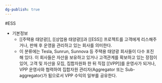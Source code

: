 ```yaml
---
dg-publish: true
---
```

#ESS


- 기본정보
	- [[주택용 태양광]], [[상업용 태양광]]과 [[ESS]] 프로젝트를 고객에게 리스해주거나, 판매 후 운영을 관리하고 있는 회사를 의미한다. 
	- 이 분류에는 Tesla, Sunrun, Sunnova 등 주택용 태양광 회사들이 다수 포진해 있다. 이 회사들은 자산을 보유하고 있거나 고객관계를 확보하고 있는 장점이 있어, 고객 및 자산을 모집, 집합자원화 한 뒤 직접 [[VPP]]를 운영사가 되거나, VPP 운영사와 협력하여 집합자원 관리자(Aggregator 또는 Sub-aggregator)가 됨으로서 VPP 수익의 일부를 공유한다.
